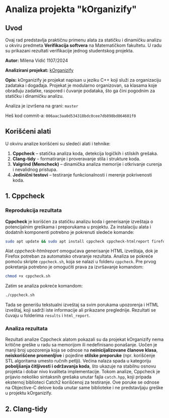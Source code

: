 # Analiza projekta "kOrganizify"

## Uvod
Ovaj rad predstavlja praktičnu primenu alata za statičku i dinamičku analizu u okviru predmeta **Verifikacija softvera** na Matematičkom fakultetu. U radu su prikazani rezultati verifikacije jednog studentskog projekta.

**Autor:** Milena Vidić 1107/2024

**Analizirani projekat:** [kOrganizify](https://gitlab.com/matf-bg-ac-rs/course-rs/projects-2023-2024/kOrganizify)

**Opis:**
kOrganizify je projekat napisan u jeziku C++ koji služi za organizaciju zadataka i događaja. Projekat je modularno organizovan, sa klasama koje obrađuju zadatke, raspored i čuvanje podataka, što ga čini pogodnim za statičku i dinamičku analizu.

Analiza je izvršena na grani: `master`

Heš kod commit-a: `006aac3aa0d534318bdc0cee7db898bd864601f0`

## Korišćeni alati
U okviru analize korišćeni su sledeći alati i tehnike:

1. **Cppcheck** – statička analiza koda, detekcija logičkih i stilskih grešaka.
2. **Clang-tidy** – formatiranje i proveravanje stila i strukture koda.
3. **Valgrind (Memcheck)** – dinamička analiza memorije i otkrivanje curenja i nevalidnog pristupa.
4. **Jedinični testovi** – testiranje funkcionalnosti i merenje pokrivenosti koda.

## 1. **Cppcheck**

### Reprodukcija rezultata
**Cppcheck** je korišćen za statičku analizu koda i generisanje izveštaja o potencijalnim greškama i preporukama u projektu.
Za instalaciju alata i dodatnih komponenti potrebno je pokrenuti sledeće komande:
```bash
sudo apt update && sudo apt install cppcheck cppcheck-htmlreport firefox
```
Alat *cppcheck-htmlreport* omogućava generisanje HTML izveštaja, dok je Firefox potreban za automatsko otvaranje rezultata.
Analiza se pokreće pomoću skripte `cppcheck.sh`, koja se nalazi u folderu `cppcheck`. Pre prvog pokretanja potrebno je omogućiti prava za izvršavanje komandom:

```bash
chmod +x cppcheck.sh
```
Zatim se analiza pokreće komandom:
```bash
./cppcheck.sh
```
Tada se generišu tekstualni izveštaj sa svim porukama upozorenja i HTML izveštaj, koji sadrži iste informacije ali prikazane preglednije. Rezultati se čuvaju u folderima `results` i `html_report`.


### Analiza rezultata

Rezultati analize Cppcheck alatom pokazali su da projekat kOrganizify nema kritične greške u radu sa memorijom ili nedefinisano ponašanje.
Uočen je manji broj upozorenja koja se odnose na **neinicijalizovane članove klasa**, **neiskorišćene promenljive** i pojedine **stilske preporuke** (npr. korišćenje STL algoritama umesto ručnih petlji).
Većina nalaza spada u kategoriju **poboljšanja čitljivosti i održavanja koda**, što ukazuje na stabilnu osnovu projekta i dobar nivo kvaliteta implementacije.
Tokom analize, Cppcheck je prijavio nekoliko sintaksnih grešaka unutar fajla `catch.hpp`, koji pripada eksternoj biblioteci Catch2 korišćenoj za testiranje. Ove poruke se odnose na Objective-C delove koda unutar same biblioteke i ne predstavljaju greške u projektu kOrganizify.

## 2. **Clang-tidy**
